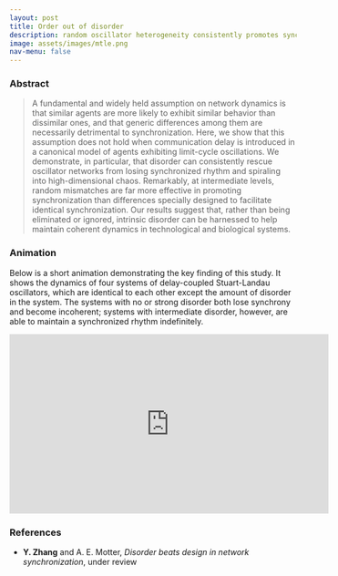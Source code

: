 ```yaml
---
layout: post
title: Order out of disorder
description: random oscillator heterogeneity consistently promotes synchronized rhythm
image: assets/images/mtle.png
nav-menu: false
---
```


### Abstract
> A fundamental and widely held assumption on network dynamics is that similar agents are more likely to exhibit similar behavior than dissimilar ones, and that generic differences among them are necessarily detrimental to synchronization.
> Here, we show that this assumption does not hold when communication delay is introduced in a canonical model of agents exhibiting limit-cycle oscillations.
> We demonstrate, in particular, that disorder can consistently rescue oscillator networks from losing synchronized rhythm and spiraling into high-dimensional chaos.
> Remarkably, at intermediate levels, random mismatches are far more effective in promoting synchronization than differences specially designed to facilitate identical synchronization.
> Our results suggest that, rather than being eliminated or ignored, intrinsic disorder can be harnessed to help maintain coherent dynamics in technological and biological systems.

### Animation
Below is a short animation demonstrating the key finding of this study. It shows the dynamics of four systems of delay-coupled Stuart-Landau oscillators, which are identical to each other except the amount of disorder in the system. The systems with no or strong disorder both lose synchrony and become incoherent; systems with intermediate disorder, however, are able to maintain a synchronized rhythm indefinitely.

<div class="align-center">
  <iframe width="560" height="315" src="https://www.youtube.com/embed/u6i2XwrGVqk" frameborder="0" allow="accelerometer; autoplay; encrypted-media; gyroscope; picture-in-picture" align="middle" allowfullscreen></iframe>
</div>

### References
* **Y. Zhang** and A. E. Motter, *Disorder beats design in network synchronization*, under review
